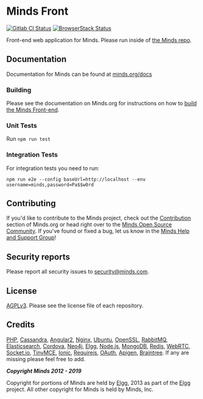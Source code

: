 Minds Front
===========
[![Gitlab CI Status](https://www.gitlab.com/minds/front/badges/master/pipeline.svg)](https://www.gitlab.com/minds/front)
[![BrowserStack Status](https://www.browserstack.com/automate/badge.svg?badge_key=T2NvVEVqQnJ5Qm1hVno1SGw2U2R6Z21paVlGR2lHdzNWZTgrWHRWZWN4WT0tLWRtS29ibHBuRk16c0dpbng2aXE3TVE9PQ==--f52d73f47d51343c6e9416cf27400c5f9202fabc)](https://www.browserstack.com/automate/public-build/T2NvVEVqQnJ5Qm1hVno1SGw2U2R6Z21paVlGR2lHdzNWZTgrWHRWZWN4WT0tLWRtS29ibHBuRk16c0dpbng2aXE3TVE9PQ==--f52d73f47d51343c6e9416cf27400c5f9202fabc)

Front-end web application for Minds. Please run inside of [the Minds repo](https://github.com/minds/minds).

## Documentation
Documentation for Minds can be found at [minds.org/docs](https://www.minds.org/docs)

### Building
Please see the documentation on Minds.org for instructions on how to [build the Minds Front-end](https://www.minds.org/docs/install/preparation.html#front-end).

### Unit Tests
Run `npm run test`

### Integration Tests
For integration tests you need to run:

`npm run e2e --config baseUrl=http://localhost --env username=minds,password=Pa$$w0rd`

## Contributing
If you'd like to contribute to the Minds project, check out the [Contribution](https://www.minds.org/docs/contributing.html) section of Minds.org or head right over to the [Minds Open Source Community](https://www.minds.com/groups/profile/365903183068794880).  If you've found or fixed a bug, let us know in the [Minds Help and Support Group](https://www.minds.com/groups/profile/100000000000000681/activity)!

## Security reports
Please report all security issues to [security@minds.com](mailto:security@minds.com).

## License
[AGPLv3](https://www.minds.org/docs/license.html). Please see the license file of each repository.

## Credits
[PHP](https://php.net), [Cassandra](http://cassandra.apache.org/), [Angular2](http://angular.io), [Nginx](https://nginx.com), [Ubuntu](https://ubuntu.com), [OpenSSL](https://www.openssl.org/), [RabbitMQ](https://www.rabbitmq.com/), [Elasticsearch](https://www.elastic.co/), [Cordova](https://cordova.apache.org/), [Neo4j](https://neo4j.com/), [Elgg](http://elgg.org), [Node.js](https://nodejs.org/en/), [MongoDB](https://www.mongodb.com/), [Redis](http://redis.io/), [WebRTC](https://webrtc.org/), [Socket.io](http://socket.io/), [TinyMCE](https://www.tinymce.com/), [Ionic](http://ionicframework.com/), [Requirejs](http://requirejs.org/), [OAuth](http://oauth.net/2/), [Apigen](http://www.apigen.org/), [Braintree](https://www.braintreepayments.com/). If any are missing please feel free to add.

___Copyright Minds 2012 - 2019___

Copyright for portions of Minds are held by [Elgg](http://elgg.org), 2013 as part of the [Elgg](http://elgg.org) project. All other copyright for Minds is held by Minds, Inc.

